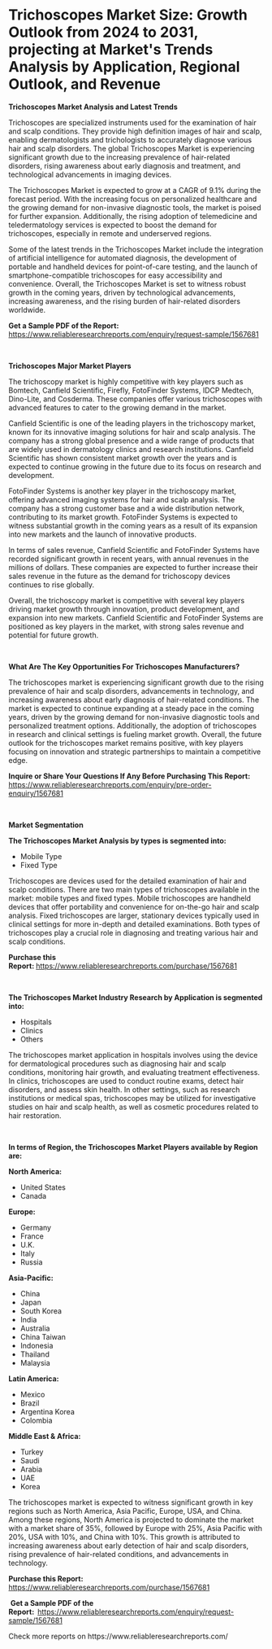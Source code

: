 <p><h1>Trichoscopes Market Size: Growth Outlook from 2024 to 2031, projecting at Market's Trends Analysis by Application, Regional Outlook, and Revenue</h1></p><p><strong>Trichoscopes Market Analysis and Latest Trends</strong></p>
<p><p>Trichoscopes are specialized instruments used for the examination of hair and scalp conditions. They provide high definition images of hair and scalp, enabling dermatologists and trichologists to accurately diagnose various hair and scalp disorders. The global Trichoscopes Market is experiencing significant growth due to the increasing prevalence of hair-related disorders, rising awareness about early diagnosis and treatment, and technological advancements in imaging devices.</p><p>The Trichoscopes Market is expected to grow at a CAGR of 9.1% during the forecast period. With the increasing focus on personalized healthcare and the growing demand for non-invasive diagnostic tools, the market is poised for further expansion. Additionally, the rising adoption of telemedicine and teledermatology services is expected to boost the demand for trichoscopes, especially in remote and underserved regions.</p><p>Some of the latest trends in the Trichoscopes Market include the integration of artificial intelligence for automated diagnosis, the development of portable and handheld devices for point-of-care testing, and the launch of smartphone-compatible trichoscopes for easy accessibility and convenience. Overall, the Trichoscopes Market is set to witness robust growth in the coming years, driven by technological advancements, increasing awareness, and the rising burden of hair-related disorders worldwide.</p></p>
<p><strong>Get a Sample PDF of the Report:&nbsp;</strong> <a href="https://www.reliableresearchreports.com/enquiry/request-sample/1567681">https://www.reliableresearchreports.com/enquiry/request-sample/1567681</a></p>
<p>&nbsp;</p>
<p><strong>Trichoscopes Major Market Players</strong></p>
<p><p>The trichoscopy market is highly competitive with key players such as Bomtech, Canfield Scientific, Firefly, FotoFinder Systems, IDCP Medtech, Dino-Lite, and Cosderma. These companies offer various trichoscopes with advanced features to cater to the growing demand in the market.</p><p>Canfield Scientific is one of the leading players in the trichoscopy market, known for its innovative imaging solutions for hair and scalp analysis. The company has a strong global presence and a wide range of products that are widely used in dermatology clinics and research institutions. Canfield Scientific has shown consistent market growth over the years and is expected to continue growing in the future due to its focus on research and development.</p><p>FotoFinder Systems is another key player in the trichoscopy market, offering advanced imaging systems for hair and scalp analysis. The company has a strong customer base and a wide distribution network, contributing to its market growth. FotoFinder Systems is expected to witness substantial growth in the coming years as a result of its expansion into new markets and the launch of innovative products.</p><p>In terms of sales revenue, Canfield Scientific and FotoFinder Systems have recorded significant growth in recent years, with annual revenues in the millions of dollars. These companies are expected to further increase their sales revenue in the future as the demand for trichoscopy devices continues to rise globally.</p><p>Overall, the trichoscopy market is competitive with several key players driving market growth through innovation, product development, and expansion into new markets. Canfield Scientific and FotoFinder Systems are positioned as key players in the market, with strong sales revenue and potential for future growth.</p></p>
<p>&nbsp;</p>
<p><strong>What Are The Key Opportunities For Trichoscopes Manufacturers?</strong></p>
<p><p>The trichoscopes market is experiencing significant growth due to the rising prevalence of hair and scalp disorders, advancements in technology, and increasing awareness about early diagnosis of hair-related conditions. The market is expected to continue expanding at a steady pace in the coming years, driven by the growing demand for non-invasive diagnostic tools and personalized treatment options. Additionally, the adoption of trichoscopes in research and clinical settings is fueling market growth. Overall, the future outlook for the trichoscopes market remains positive, with key players focusing on innovation and strategic partnerships to maintain a competitive edge.</p></p>
<p><strong>Inquire or Share Your Questions If Any Before Purchasing This Report:</strong> <a href="https://www.reliableresearchreports.com/enquiry/pre-order-enquiry/1567681">https://www.reliableresearchreports.com/enquiry/pre-order-enquiry/1567681</a></p>
<p>&nbsp;</p>
<p><strong>Market Segmentation</strong></p>
<p><strong>The Trichoscopes Market Analysis by types is segmented into:</strong></p>
<p><ul><li>Mobile Type</li><li>Fixed Type</li></ul></p>
<p><p>Trichoscopes are devices used for the detailed examination of hair and scalp conditions. There are two main types of trichoscopes available in the market: mobile types and fixed types. Mobile trichoscopes are handheld devices that offer portability and convenience for on-the-go hair and scalp analysis. Fixed trichoscopes are larger, stationary devices typically used in clinical settings for more in-depth and detailed examinations. Both types of trichoscopes play a crucial role in diagnosing and treating various hair and scalp conditions.</p></p>
<p><strong>Purchase this Report:&nbsp;</strong><a href="https://www.reliableresearchreports.com/purchase/1567681">https://www.reliableresearchreports.com/purchase/1567681</a></p>
<p>&nbsp;</p>
<p><strong>The Trichoscopes Market Industry Research by Application is segmented into:</strong></p>
<p><ul><li>Hospitals</li><li>Clinics</li><li>Others</li></ul></p>
<p><p>The trichoscopes market application in hospitals involves using the device for dermatological procedures such as diagnosing hair and scalp conditions, monitoring hair growth, and evaluating treatment effectiveness. In clinics, trichoscopes are used to conduct routine exams, detect hair disorders, and assess skin health. In other settings, such as research institutions or medical spas, trichoscopes may be utilized for investigative studies on hair and scalp health, as well as cosmetic procedures related to hair restoration.</p></p>
<p>&nbsp;</p>
<p><strong>In terms of Region, the Trichoscopes Market Players available by Region are:</strong></p>
<p>
    <p> <strong> North America: </strong>
        <ul>
            <li>United States</li>
            <li>Canada</li>
        </ul>
        </p> 
    <p> <strong> Europe: </strong>
        <ul>
            <li>Germany</li>
            <li>France</li>
            <li>U.K.</li>
            <li>Italy</li>
            <li>Russia</li>
        </ul>
        </p> 
    <p> <strong> Asia-Pacific: </strong>
        <ul>
            <li>China</li>
            <li>Japan</li>
            <li>South Korea</li>
            <li>India</li>
            <li>Australia</li>
            <li>China Taiwan</li>
            <li>Indonesia</li>
            <li>Thailand</li>
            <li>Malaysia</li>
        </ul>
        </p> 
    <p> <strong> Latin America: </strong>
        <ul>
            <li>Mexico</li>
            <li>Brazil</li>
            <li>Argentina Korea</li>
            <li>Colombia</li>
        </ul>
        </p> 
    <p> <strong> Middle East & Africa: </strong>
        <ul>
            <li>Turkey</li>
            <li>Saudi</li>
            <li>Arabia</li>
            <li>UAE</li>
            <li>Korea</li>
        </ul>
    </p>
    </p>
<p><p>The trichoscopes market is expected to witness significant growth in key regions such as North America, Asia Pacific, Europe, USA, and China. Among these regions, North America is projected to dominate the market with a market share of 35%, followed by Europe with 25%, Asia Pacific with 20%, USA with 10%, and China with 10%. This growth is attributed to increasing awareness about early detection of hair and scalp disorders, rising prevalence of hair-related conditions, and advancements in technology.</p></p>
<p><strong>Purchase this Report: </strong><a href="https://www.reliableresearchreports.com/purchase/1567681">https://www.reliableresearchreports.com/purchase/1567681</a></p>
<p>&nbsp;<strong>Get a Sample PDF of the Report:&nbsp;&nbsp;</strong><a href="https://www.reliableresearchreports.com/enquiry/request-sample/1567681">https://www.reliableresearchreports.com/enquiry/request-sample/1567681</a></p>
<p><strong></strong></p>
<p>Check more reports on https://www.reliableresearchreports.com/</p>